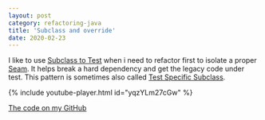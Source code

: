 ```yaml
---
layout: post
category: refactoring-java
title: 'Subclass and override'
date: 2020-02-23
---
```


I like to use [Subclass to Test](https://wiki.c2.com/?SubclassToTest) when i need to refactor first to isolate a proper [Seam](https://wiki.c2.com/?SoftwareSeam).
It helps break a hard dependency and get the legacy code under test.
This pattern is sometimes also called [Test Specific Subclass](http://xunitpatterns.com/Test-Specific%20Subclass.html).

{% include youtube-player.html id="yqzYLm27cGw" %}

[The code on my GitHub](https://github.com/gregorriegler/dependency-breaker-kata)